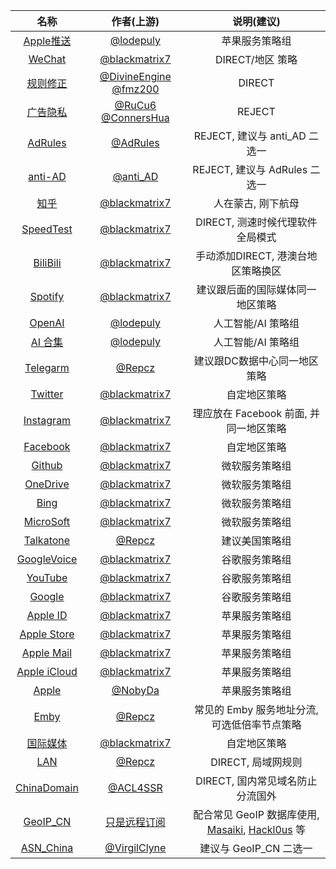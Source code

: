 | 名称 | 作者(上游) | 说明(建议) |
| :----: | :----: | :----: |
| [Apple推送](https://quantumult.app/x/open-app/add-resource?remote-resource=%7B%0A%20%20%22filter_remote%22%20%3A%20%5B%0A%20%20%20%20%22https%3A%2F%2Fraw.githubusercontent.com%2FBlackSpacee%2FQuantumultX%2Fmain%2FRuleset%2FApplePush.list%2C%20tag%3DAPNS%2C%20force-policy%3D%E8%8B%B9%E6%9E%9C%E6%9C%8D%E5%8A%A1%2C%20update-interval%3D172800%2C%20opt-parser%3Dfalse%2C%20enabled%3Dtrue%22%0A%20%20%5D%0A%7D) | [@lodepuly](https://gitlab.com/lodepuly/vpn_tool) | 苹果服务策略组 |
| [WeChat](https://quantumult.app/x/open-app/add-resource?remote-resource=%7B%0A%20%20%22filter_remote%22%20%3A%20%5B%0A%20%20%20%20%22https%3A%2F%2Fraw.githubusercontent.com%2FBlackSpacee%2FQuantumultX%2Fmain%2FRuleset%2FWeChat.list%2C%20tag%3DWeChat%2C%20force-policy%3Ddirect%2C%20update-interval%3D172800%2C%20opt-parser%3Dfalse%2C%20enabled%3Dtrue%22%0A%20%20%5D%0A%7D) | [@blackmatrix7](https://github.com/blackmatrix7) | DIRECT/地区 策略 |
| [规则修正](https://quantumult.app/x/open-app/add-resource?remote-resource=%7B%0A%20%20%22filter_remote%22%20%3A%20%5B%0A%20%20%20%20%22https%3A%2F%2Fraw.githubusercontent.com%2FBlackSpacee%2FQuantumultX%2Fmain%2FRuleset%2FOwn%2FDirect.list%2C%20tag%3D%E8%A7%84%E5%88%99%E4%BF%AE%E6%AD%A3%2C%20force-policy%3Ddirect%2C%20update-interval%3D172800%2C%20opt-parser%3Dtrue%2C%20enabled%3Dtrue%22%0A%20%20%5D%0A%7D) | [@DivineEngine](https://github.com/DivineEngine) [@fmz200](https://github.com/fmz200) | DIRECT |
| [广告隐私](https://quantumult.app/x/open-app/add-resource?remote-resource=%7B%0A%20%20%22filter_remote%22%20%3A%20%5B%0A%20%20%20%20%22https%3A%2F%2Fraw.githubusercontent.com%2FBlackSpacee%2FQuantumultX%2Fmain%2FRuleset%2FOwn%2FDirect.list%2C%20tag%3D%E8%A7%84%E5%88%99%E4%BF%AE%E6%AD%A3%2C%20force-policy%3Ddirect%2C%20update-interval%3D172800%2C%20opt-parser%3Dtrue%2C%20enabled%3Dtrue%22%0A%20%20%5D%0A%7D) | [@RuCu6](https://github.com/RuCu6) [@ConnersHua](https://github.com/ConnersHua) | REJECT |
| [AdRules](https://quantumult.app/x/open-app/add-resource?remote-resource=%7B%0A%20%20%22filter_remote%22%20%3A%20%5B%0A%20%20%20%20%22https%3A%2F%2Fraw.githubusercontent.com%2FBlackSpacee%2FQuantumultX%2Fmain%2FRuleset%2FAdvertising%2FAds_AdRules.list%2C%20tag%3DAdRules%2C%20force-policy%3Dreject%2C%20update-interval%3D172800%2C%20opt-parser%3Dfalse%2C%20enabled%3Dtrue%22%0A%20%20%5D%0A%7D) | [@AdRules](https://github.com/Cats-Team/AdRules) | REJECT, 建议与 anti_AD 二选一  |
| [anti-AD](https://quantumult.app/x/open-app/add-resource?remote-resource=%7B%0A%20%20%22filter_remote%22%20%3A%20%5B%0A%20%20%20%20%22https%3A%2F%2Fraw.githubusercontent.com%2FBlackSpacee%2FQuantumultX%2Fmain%2FRuleset%2FAdvertising%2FAds_anti_AD.list%2C%20tag%3Danti_Ad%2C%20force-policy%3Dreject%2C%20update-interval%3D172800%2C%20opt-parser%3Dfalse%2C%20enabled%3Dfalse%22%0A%20%20%5D%0A%7D) | [@anti_AD](https://github.com/privacy-protection-tools/anti-AD) | REJECT, 建议与 AdRules 二选一 |
| [知乎](https://quantumult.app/x/open-app/add-resource?remote-resource=%7B%0A%20%20%22filter_remote%22%20%3A%20%5B%0A%20%20%20%20%22https%3A%2F%2Fraw.githubusercontent.com%2FBlackSpacee%2FQuantumultX%2Fmain%2FRuleset%2FZhihu%2FZhihu.list%2C%20tag%3D%E7%9F%A5%E4%B9%8E%2C%20force-policy%3Ddirect%2C%20update-interval%3D172800%2C%20opt-parser%3Dfalse%2C%20enabled%3Dtrue%22%0A%20%20%5D%0A%7D) | [@blackmatrix7](https://github.com/blackmatrix7) | 人在蒙古, 刚下航母 |
| [SpeedTest](https://quantumult.app/x/open-app/add-resource?remote-resource=%7B%0A%20%20%22filter_remote%22%20%3A%20%5B%0A%20%20%20%20%22https%3A%2F%2Fraw.githubusercontent.com%2FBlackSpacee%2FQuantumultX%2Fmain%2FRuleset%2FSpeedtest%2FSpeedtest.list%2C%20tag%3DSpeedtest%2C%20force-policy%3Ddirect%2C%20update-interval%3D172800%2C%20opt-parser%3Dfalse%2C%20enabled%3Dtrue%22%0A%20%20%5D%0A%7D) | [@blackmatrix7](https://github.com/blackmatrix7) | DIRECT, 测速时候代理软件全局模式 |
| [BiliBili](https://quantumult.app/x/open-app/add-resource?remote-resource=%7B%0A%20%20%22filter_remote%22%20%3A%20%5B%0A%20%20%20%20%22https%3A%2F%2Fraw.githubusercontent.com%2FBlackSpacee%2FQuantumultX%2Fmain%2FRuleset%2FBiliBili%2FBiliBili.list%2C%20tag%3D%E5%93%94%E5%93%A9%E5%93%94%E5%93%A9%2C%20force-policy%3D%E5%93%94%E5%93%A9%E5%93%94%E5%93%A9%2C%20update-interval%3D172800%2C%20opt-parser%3Dfalse%2C%20enabled%3Dtrue%22%0A%20%20%5D%0A%7D) | [@blackmatrix7](https://github.com/blackmatrix7) | 手动添加DIRECT, 港澳台地区策略换区 |
| [Spotify](https://quantumult.app/x/open-app/add-resource?remote-resource=%7B%0A%20%20%22filter_remote%22%20%3A%20%5B%0A%20%20%20%20%22https%3A%2F%2Fraw.githubusercontent.com%2FBlackSpacee%2FQuantumultX%2Fmain%2FRuleset%2FSpotify%2FSpotify.list%2C%20tag%3DSpotify%2C%20force-policy%3D%E5%A3%B0%E7%94%B0%E9%9F%B3%E4%B9%90%2C%20update-interval%3D172800%2C%20opt-parser%3Dfalse%2C%20enabled%3Dtrue%22%0A%20%20%5D%0A%7D) | [@blackmatrix7](https://github.com/blackmatrix7) | 建议跟后面的国际媒体同一地区策略 |
| [OpenAI](https://quantumult.app/x/open-app/add-resource?remote-resource=%7B%0A%20%20%22filter_remote%22%20%3A%20%5B%0A%20%20%20%20%22https%3A%2F%2Fraw.githubusercontent.com%2FBlackSpacee%2FQuantumultX%2Fmain%2FRuleset%2FOpenAI.list%2C%20tag%3DOpen%20AI%2C%20force-policy%3D%E4%BA%BA%E5%B7%A5%E6%99%BA%E8%83%BD%2C%20update-interval%3D172800%2C%20opt-parser%3Dfalse%2C%20enabled%3Dtrue%22%0A%20%20%5D%0A%7D) | [@lodepuly](https://gitlab.com/lodepuly/vpn_tool) | 人工智能/AI 策略组 |
| [AI 合集](https://quantumult.app/x/open-app/add-resource?remote-resource=%7B%0A%20%20%22filter_remote%22%20%3A%20%5B%0A%20%20%20%20%22https%3A%2F%2Fraw.githubusercontent.com%2FBlackSpacee%2FQuantumultX%2Fmain%2FRuleset%2FAI.list%2C%20tag%3DAI%20%E5%90%88%E9%9B%86%2C%20force-policy%3D%E4%BA%BA%E5%B7%A5%E6%99%BA%E8%83%BD%2C%20update-interval%3D172800%2C%20opt-parser%3Dfalse%2C%20enabled%3Dfalse%22%0A%20%20%5D%0A%7D) | [@lodepuly](https://gitlab.com/lodepuly/vpn_tool) | 人工智能/AI 策略组 |
| [Telegarm](https://quantumult.app/x/open-app/add-resource?remote-resource=%7B%0A%20%20%22filter_remote%22%20%3A%20%5B%0A%20%20%20%20%22https%3A%2F%2Fraw.githubusercontent.com%2FBlackSpacee%2FQuantumultX%2Fmain%2FRuleset%2FTelegram.list%2C%20tag%3DTelegram%2C%20force-policy%3D%E6%96%B0%E5%9B%BD%E7%AD%96%E7%95%A5%2C%20update-interval%3D172800%2C%20opt-parser%3Dfalse%2C%20enabled%3Dtrue%22%0A%20%20%5D%0A%7D) | [@Repcz](https://github.com/Repcz/Tool/tree/X) | 建议跟DC数据中心同一地区策略 |
| [Twitter](https://quantumult.app/x/open-app/add-resource?remote-resource=%7B%0A%20%20%22filter_remote%22%20%3A%20%5B%0A%20%20%20%20%22https%3A%2F%2Fraw.githubusercontent.com%2FBlackSpacee%2FQuantumultX%2Fmain%2FRuleset%2FTwitter%2FTwitter.list%2C%20tag%3DTwitter%2C%20force-policy%3D%E5%9B%BD%E5%A4%96%E7%A4%BE%E4%BA%A4%2C%20update-interval%3D172800%2C%20opt-parser%3Dfalse%2C%20enabled%3Dtrue%22%0A%20%20%5D%0A%7D) | [@blackmatrix7](https://github.com/blackmatrix7) | 自定地区策略 |
| [Instagram](https://quantumult.app/x/open-app/add-resource?remote-resource=%7B%0A%20%20%22filter_remote%22%20%3A%20%5B%0A%20%20%20%20%22https%3A%2F%2Fraw.githubusercontent.com%2FBlackSpacee%2FQuantumultX%2Fmain%2FRuleset%2FInstagram%2FInstagram.list%2C%20tag%3DInstagram%2C%20force-policy%3D%E5%9B%BD%E5%A4%96%E7%A4%BE%E4%BA%A4%2C%20update-interval%3D172800%2C%20opt-parser%3Dfalse%2C%20enabled%3Dtrue%22%0A%20%20%5D%0A%7D) | [@blackmatrix7](https://github.com/blackmatrix7) | 理应放在 Facebook 前面, 并同一地区策略 |
| [Facebook](https://quantumult.app/x/open-app/add-resource?remote-resource=%7B%0A%20%20%22filter_remote%22%20%3A%20%5B%0A%20%20%20%20%22https%3A%2F%2Fraw.githubusercontent.com%2FBlackSpacee%2FQuantumultX%2Fmain%2FRuleset%2FFacebook%2FFacebook.list%2C%20tag%3DFacebook%2C%20force-policy%3D%E5%9B%BD%E5%A4%96%E7%A4%BE%E4%BA%A4%2C%20update-interval%3D172800%2C%20opt-parser%3Dfalse%2C%20enabled%3Dtrue%22%0A%20%20%5D%0A%7D) | [@blackmatrix7](https://github.com/blackmatrix7) | 自定地区策略 |
| [Github](https://quantumult.app/x/open-app/add-resource?remote-resource=%7B%0A%20%20%22filter_remote%22%20%3A%20%5B%0A%20%20%20%20%22https%3A%2F%2Fraw.githubusercontent.com%2FBlackSpacee%2FQuantumultX%2Fmain%2FRuleset%2FGitHub%2FGitHub.list%2C%20tag%3DGitHub%2C%20force-policy%3D%E5%BE%AE%E8%BD%AF%E6%9C%8D%E5%8A%A1%2C%20update-interval%3D172800%2C%20opt-parser%3Dfalse%2C%20enabled%3Dtrue%22%0A%20%20%5D%0A%7D) | [@blackmatrix7](https://github.com/blackmatrix7) | 微软服务策略组 |
| [OneDrive](https://quantumult.app/x/open-app/add-resource?remote-resource=%7B%0A%20%20%22filter_remote%22%20%3A%20%5B%0A%20%20%20%20%22https%3A%2F%2Fraw.githubusercontent.com%2FBlackSpacee%2FQuantumultX%2Fmain%2FRuleset%2FOneDrive%2FOneDrive.list%2C%20tag%3DOneDrive%2C%20force-policy%3D%E5%BE%AE%E8%BD%AF%E6%9C%8D%E5%8A%A1%2C%20update-interval%3D172800%2C%20opt-parser%3Dfalse%2C%20enabled%3Dtrue%22%0A%20%20%5D%0A%7D) | [@blackmatrix7](https://github.com/blackmatrix7) | 微软服务策略组 |
| [Bing](https://quantumult.app/x/open-app/add-resource?remote-resource=%7B%0A%20%20%22filter_remote%22%20%3A%20%5B%0A%20%20%20%20%22https%3A%2F%2Fraw.githubusercontent.com%2FBlackSpacee%2FQuantumultX%2Fmain%2FRuleset%2FBing%2FBing.list%2C%20tag%3DBing%2C%20force-policy%3D%E5%BE%AE%E8%BD%AF%E6%9C%8D%E5%8A%A1%2C%20update-interval%3D172800%2C%20opt-parser%3Dfalse%2C%20enabled%3Dtrue%22%0A%20%20%5D%0A%7D) | [@blackmatrix7](https://github.com/blackmatrix7) | 微软服务策略组 |
| [MicroSoft](https://quantumult.app/x/open-app/add-resource?remote-resource=%7B%0A%20%20%22filter_remote%22%20%3A%20%5B%0A%20%20%20%20%22https%3A%2F%2Fraw.githubusercontent.com%2FBlackSpacee%2FQuantumultX%2Fmain%2FRuleset%2FMicrosoft%2FMicrosoft.list%2C%20tag%3DMicrosoft%2C%20force-policy%3D%E5%BE%AE%E8%BD%AF%E6%9C%8D%E5%8A%A1%2C%20update-interval%3D172800%2C%20opt-parser%3Dfalse%2C%20enabled%3Dtrue%22%0A%20%20%5D%0A%7D) | [@blackmatrix7](https://github.com/blackmatrix7) | 微软服务策略组 |
| [Talkatone](https://quantumult.app/x/open-app/add-resource?remote-resource=%7B%0A%20%20%22filter_remote%22%20%3A%20%5B%0A%20%20%20%20%22https%3A%2F%2Fraw.githubusercontent.com%2FBlackSpacee%2FQuantumultX%2Fmain%2FRuleset%2FTalkatone.list%2C%20tag%3DTalkatone%2C%20force-policy%3D%E7%BE%8E%E5%9B%BD%E7%AD%96%E7%95%A5%2C%20update-interval%3D172800%2C%20opt-parser%3Dfalse%2C%20enabled%3Dtrue%22%0A%20%20%5D%0A%7D) | [@Repcz](https://github.com/Repcz/Tool/tree/X) | 建议美国策略组 |
| [GoogleVoice](https://quantumult.app/x/open-app/add-resource?remote-resource=%7B%0A%20%20%22filter_remote%22%20%3A%20%5B%0A%20%20%20%20%22https%3A%2F%2Fraw.githubusercontent.com%2FBlackSpacee%2FQuantumultX%2Fmain%2FRuleset%2FGoogleVoice%2FGoogleVoice.list%2C%20tag%3DGoogleVoice%2C%20force-policy%3D%E8%B0%B7%E6%AD%8C%E6%9C%8D%E5%8A%A1%2C%20update-interval%3D172800%2C%20opt-parser%3Dfalse%2C%20enabled%3Dtrue%22%0A%20%20%5D%0A%7D) | [@blackmatrix7](https://github.com/blackmatrix7) | 谷歌服务策略组 |
| [YouTube](https://quantumult.app/x/open-app/add-resource?remote-resource=%7B%0A%20%20%22filter_remote%22%20%3A%20%5B%0A%20%20%20%20%22https%3A%2F%2Fraw.githubusercontent.com%2FBlackSpacee%2FQuantumultX%2Fmain%2FRuleset%2FYouTube%2FYouTube.list%2C%20tag%3DYouTube%2C%20force-policy%3D%E8%B0%B7%E6%AD%8C%E6%9C%8D%E5%8A%A1%2C%20update-interval%3D172800%2C%20opt-parser%3Dfalse%2C%20enabled%3Dtrue%22%0A%20%20%5D%0A%7D) | [@blackmatrix7](https://github.com/blackmatrix7) | 谷歌服务策略组 |
| [Google](https://quantumult.app/x/open-app/add-resource?remote-resource=%7B%0A%20%20%22filter_remote%22%20%3A%20%5B%0A%20%20%20%20%22https%3A%2F%2Fraw.githubusercontent.com%2FBlackSpacee%2FQuantumultX%2Fmain%2FRuleset%2FGoogle%2FGoogle.list%2C%20tag%3DGoogle%2C%20force-policy%3D%E8%B0%B7%E6%AD%8C%E6%9C%8D%E5%8A%A1%2C%20update-interval%3D172800%2C%20opt-parser%3Dfalse%2C%20enabled%3Dtrue%22%0A%20%20%5D%0A%7D) | [@blackmatrix7](https://github.com/blackmatrix7) | 谷歌服务策略组 |
| [Apple ID](https://quantumult.app/x/open-app/add-resource?remote-resource=%7B%0A%20%20%22filter_remote%22%20%3A%20%5B%0A%20%20%20%20%22https%3A%2F%2Fraw.githubusercontent.com%2FBlackSpacee%2FQuantumultX%2Fmain%2FRuleset%2FAppleID%2FAppleID.list%2C%20tag%3DAppleID%2C%20force-policy%3D%E8%8B%B9%E6%9E%9C%E6%9C%8D%E5%8A%A1%2C%20update-interval%3D172800%2C%20opt-parser%3Dfalse%2C%20enabled%3Dtrue%22%0A%20%20%5D%0A%7D) | [@blackmatrix7](https://github.com/blackmatrix7) | 苹果服务策略组 |
| [Apple Store](https://quantumult.app/x/open-app/add-resource?remote-resource=%7B%0A%20%20%22filter_remote%22%20%3A%20%5B%0A%20%20%20%20%22https%3A%2F%2Fraw.githubusercontent.com%2FBlackSpacee%2FQuantumultX%2Fmain%2FRuleset%2FAppStore%2FAppStore.list%2C%20tag%3DAppStore%2C%20force-policy%3D%E8%8B%B9%E6%9E%9C%E6%9C%8D%E5%8A%A1%2C%20update-interval%3D172800%2C%20opt-parser%3Dfalse%2C%20enabled%3Dtrue%22%0A%20%20%5D%0A%7D) | [@blackmatrix7](https://github.com/blackmatrix7) | 苹果服务策略组 |
| [Apple Mail](https://quantumult.app/x/open-app/add-resource?remote-resource=%7B%0A%20%20%22filter_remote%22%20%3A%20%5B%0A%20%20%20%20%22https%3A%2F%2Fraw.githubusercontent.com%2FBlackSpacee%2FQuantumultX%2Fmain%2FRuleset%2FAppleMail%2FAppleMail.list%2C%20tag%3DAppleMail%2C%20force-policy%3D%E8%8B%B9%E6%9E%9C%E6%9C%8D%E5%8A%A1%2C%20update-interval%3D172800%2C%20opt-parser%3Dfalse%2C%20enabled%3Dtrue%22%0A%20%20%5D%0A%7D) | [@blackmatrix7](https://github.com/blackmatrix7) | 苹果服务策略组 |
| [Apple iCloud](https://quantumult.app/x/open-app/add-resource?remote-resource=%7B%0A%20%20%22filter_remote%22%20%3A%20%5B%0A%20%20%20%20%22https%3A%2F%2Fraw.githubusercontent.com%2FBlackSpacee%2FQuantumultX%2Fmain%2FRuleset%2FiCloud%2FiCloud.list%2C%20tag%3DiCloud%2C%20force-policy%3D%E8%8B%B9%E6%9E%9C%E6%9C%8D%E5%8A%A1%2C%20update-interval%3D172800%2C%20opt-parser%3Dfalse%2C%20enabled%3Dtrue%22%0A%20%20%5D%0A%7D) | [@blackmatrix7](https://github.com/blackmatrix7) |  苹果服务策略组 |
| [Apple](https://quantumult.app/x/open-app/add-resource?remote-resource=%7B%0A%20%20%22filter_remote%22%20%3A%20%5B%0A%20%20%20%20%22https%3A%2F%2Fraw.githubusercontent.com%2FBlackSpacee%2FQuantumultX%2Fmain%2FRuleset%2FApple.list%2C%20tag%3DApple%2C%20force-policy%3D%E8%8B%B9%E6%9E%9C%E6%9C%8D%E5%8A%A1%2C%20update-interval%3D172800%2C%20opt-parser%3Dfalse%2C%20enabled%3Dtrue%22%0A%20%20%5D%0A%7D) | [@NobyDa](https://github.com/NobyDa) | 苹果服务策略组 |
| [Emby](https://quantumult.app/x/open-app/add-resource?remote-resource=%7B%0A%20%20%22filter_remote%22%20%3A%20%5B%0A%20%20%20%20%22https%3A%2F%2Fraw.githubusercontent.com%2FBlackSpacee%2FQuantumultX%2Fmain%2FRuleset%2FEmby.list%2C%20tag%3DEmby%2C%20force-policy%3D%E5%BD%B1%E9%9F%B3%E6%9C%8D%E5%8A%A1%2C%20update-interval%3D172800%2C%20opt-parser%3Dfalse%2C%20enabled%3Dtrue%22%0A%20%20%5D%0A%7D) | [@Repcz](https://github.com/Repcz/Tool/tree/X) | 常见的 Emby 服务地址分流, 可选低倍率节点策略 |
| [国际媒体](https://quantumult.app/x/open-app/add-resource?remote-resource=%7B%0A%20%20%22filter_remote%22%20%3A%20%5B%0A%20%20%20%20%22https%3A%2F%2Fraw.githubusercontent.com%2FBlackSpacee%2FQuantumultX%2Fmain%2FRuleset%2FGlobalMedia%2FGlobalMedia.list%2C%20tag%3D%E5%9B%BD%E9%99%85%E5%AA%92%E4%BD%93%2C%20force-policy%3D%E5%9B%BD%E9%99%85%E5%AA%92%E4%BD%93%2C%20update-interval%3D172800%2C%20opt-parser%3Dfalse%2C%20enabled%3Dtrue%22%0A%20%20%5D%0A%7D) | [@blackmatrix7](https://github.com/blackmatrix7) | 自定地区策略 |
| [LAN](https://quantumult.app/x/open-app/add-resource?remote-resource=%7B%0A%20%20%22filter_remote%22%20%3A%20%5B%0A%20%20%20%20%22https%3A%2F%2Fraw.githubusercontent.com%2FBlackSpacee%2FQuantumultX%2Fmain%2FRuleset%2FLAN%2C%20tag%3DLAN%2C%20force-policy%3Ddirect%2C%20update-interval%3D172800%2C%20opt-parser%3Dfalse%2C%20enabled%3Dtrue%22%0A%20%20%5D%0A%7D) | [@Repcz](https://github.com/Repcz/Tool/tree/X) | DIRECT, 局域网规则 |
| [ChinaDomain](https://quantumult.app/x/open-app/add-resource?remote-resource=%7B%0A%20%20%22filter_remote%22%20%3A%20%5B%0A%20%20%20%20%22https%3A%2F%2Fraw.githubusercontent.com%2FBlackSpacee%2FQuantumultX%2Fmain%2FRuleset%2FChinaDomain%2FChinaDomain.list%2C%20tag%3DChinaDomain%2C%20update-interval%3D172800%2C%20opt-parser%3Dtrue%2C%20enabled%3Dtrue%22%0A%20%20%5D%0A%7D) | [@ACL4SSR](https://github.com/ACL4SSR) | DIRECT, 国内常见域名防止分流国外 |
| [GeoIP_CN](https://quantumult.app/x/open-app/add-resource?remote-resource=%7B%0A%20%20%22filter_remote%22%20%3A%20%5B%0A%20%20%20%20%22https%3A%2F%2Fraw.githubusercontent.com%2FBlackSpacee%2FQuantumultX%2Fmain%2FRuleset%2FCN_REGION%2C%20tag%3DGeoIP_CN%2C%20force-policy%3Ddirect%2C%20update-interval%3D172800%2C%20opt-parser%3Dfalse%2C%20enabled%3Dtrue%22%0A%20%20%5D%0A%7D) | [只是远程订阅](https://github.com/BlackSpacee/QuantumultX/tree/main/Ruleset#readme) | 配合常见 GeoIP 数据库使用, [Masaiki](https://github.com/Masaiki/GeoIP2-CN/raw/release/Country.mmdb), [Hackl0us](https://github.com/Hackl0us/GeoIP2-CN/raw/release/Country.mmdb) 等|
| [ASN_China](https://quantumult.app/x/open-app/add-resource?remote-resource=%7B%0A%20%20%22filter_remote%22%20%3A%20%5B%0A%20%20%20%20%22https%3A%2F%2Fraw.githubusercontent.com%2FVirgilClyne%2FGetSomeFries%2Fmain%2Fruleset%2FASN.China.list%2C%20tag%3DASN_China%2C%20force-policy%3Ddirect%2C%20update-interval%3D172800%2C%20opt-parser%3Dtrue%2C%20enabled%3Dtrue%22%0A%20%20%5D%0A%7D) | [@VirgilClyne](https://github.com/VirgilClyne) | 建议与 GeoIP_CN 二选一 |
